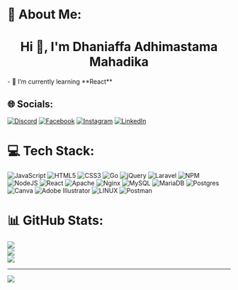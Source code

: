 # 💫 About Me:
<h1 align="center">Hi 👋, I'm Dhaniaffa Adhimastama Mahadika</h1>
- 🌱 I’m currently learning **React**

## 🌐 Socials:
[![Discord](https://img.shields.io/badge/Discord-%237289DA.svg?logo=discord&logoColor=white)](https://discord.gg/discordapp.com/users/208038228693876736) [![Facebook](https://img.shields.io/badge/Facebook-%231877F2.svg?logo=Facebook&logoColor=white)](https://facebook.com/https://www.facebook.com/dhaniaffaadhimastama/) [![Instagram](https://img.shields.io/badge/Instagram-%23E4405F.svg?logo=Instagram&logoColor=white)](https://instagram.com/@dhaniaffa) [![LinkedIn](https://img.shields.io/badge/LinkedIn-%230077B5.svg?logo=linkedin&logoColor=white)](https://linkedin.com/in/https://www.linkedin.com/in/dhaniaffa-adhimastama-mahadika-565307110/) 

# 💻 Tech Stack:
![JavaScript](https://img.shields.io/badge/javascript-%23323330.svg?style=plastic&logo=javascript&logoColor=%23F7DF1E) ![HTML5](https://img.shields.io/badge/html5-%23E34F26.svg?style=plastic&logo=html5&logoColor=white) ![CSS3](https://img.shields.io/badge/css3-%231572B6.svg?style=plastic&logo=css3&logoColor=white) ![Go](https://img.shields.io/badge/go-%2300ADD8.svg?style=plastic&logo=go&logoColor=white) ![jQuery](https://img.shields.io/badge/jquery-%230769AD.svg?style=plastic&logo=jquery&logoColor=white) ![Laravel](https://img.shields.io/badge/laravel-%23FF2D20.svg?style=plastic&logo=laravel&logoColor=white) ![NPM](https://img.shields.io/badge/NPM-%23000000.svg?style=plastic&logo=npm&logoColor=white) ![NodeJS](https://img.shields.io/badge/node.js-6DA55F?style=plastic&logo=node.js&logoColor=white) ![React](https://img.shields.io/badge/react-%2320232a.svg?style=plastic&logo=react&logoColor=%2361DAFB) ![Apache](https://img.shields.io/badge/apache-%23D42029.svg?style=plastic&logo=apache&logoColor=white) ![Nginx](https://img.shields.io/badge/nginx-%23009639.svg?style=plastic&logo=nginx&logoColor=white) ![MySQL](https://img.shields.io/badge/mysql-%2300f.svg?style=plastic&logo=mysql&logoColor=white) ![MariaDB](https://img.shields.io/badge/MariaDB-003545?style=plastic&logo=mariadb&logoColor=white) ![Postgres](https://img.shields.io/badge/postgres-%23316192.svg?style=plastic&logo=postgresql&logoColor=white) ![Canva](https://img.shields.io/badge/Canva-%2300C4CC.svg?style=plastic&logo=Canva&logoColor=white) ![Adobe Illustrator](https://img.shields.io/badge/adobeillustrator-%23FF9A00.svg?style=plastic&logo=adobeillustrator&logoColor=white) ![LINUX](https://img.shields.io/badge/Linux-FCC624?style=plastic&logo=linux&logoColor=black) ![Postman](https://img.shields.io/badge/Postman-FF6C37?style=plastic&logo=postman&logoColor=white)
# 📊 GitHub Stats:
![](https://github-readme-stats.vercel.app/api?username=dhaniaffa&theme=dark&hide_border=false&include_all_commits=true&count_private=true)<br/>
![](https://github-readme-streak-stats.herokuapp.com/?user=dhaniaffa&theme=dark&hide_border=false)<br/>
![](https://github-readme-stats.vercel.app/api/top-langs/?username=dhaniaffa&theme=dark&hide_border=false&include_all_commits=true&count_private=true&layout=compact)

---
[![](https://visitcount.itsvg.in/api?id=dhaniaffa&icon=7&color=9)](https://visitcount.itsvg.in)

<!-- Proudly created with GPRM ( https://gprm.itsvg.in ) -->
